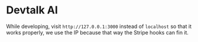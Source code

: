 # Devtalk AI

While developing, visit `http://127.0.0.1:3000` instead of `localhost` so that it works properly, we use the IP because that way the Stripe hooks can fin it.